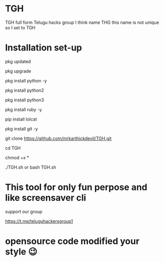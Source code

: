 # TGH
TGH full form Telugu hacks group 
I think name THG this name is not unique so I set to TGH 


# Installation set-up

pkg updated 

pkg upgrade 

pkg install python -y

pkg install python2

pkg install python3

pkg install ruby -y

pip install lolcat 

pkg install git -y 

 
git clone https://github.com/mrkarthickdevil/TGH.git


cd TGH

chmod +x *

./TGH.sh or bash TGH.sh


# This tool for only fun perpose and like screensaver cli 

support our group 

https://t.me/teluguhackersgroup1

# opensource code modified your style 😉
